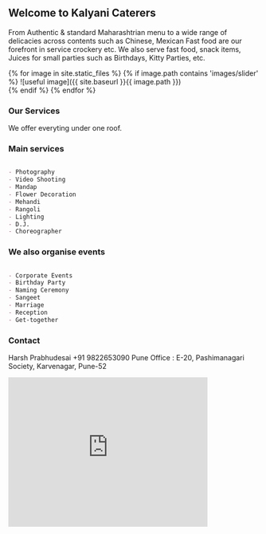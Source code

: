 ## Welcome to Kalyani Caterers

From Authentic & standard Maharashtrian menu to a wide range of delicacies across contents such as Chinese, Mexican Fast food are our forefront in service crockery etc. We also serve fast food, snack items, Juices for small parties such as Birthdays, Kitty Parties, etc.

{% for image in site.static_files %}
    {% if image.path contains 'images/slider' %}
    ![useful image]({{ site.baseurl }}{{ image.path }})      
    {% endif %}
{% endfor %}

### Our Services

We offer everyting under one roof.

### Main services
```markdown

- Photography 
- Video Shooting
- Mandap
- Flower Decoration
- Mehandi
- Rangoli
- Lighting
- D.J.
- Choreographer 

```
### We also organise events
```markdown

- Corporate Events
- Birthday Party
- Naming Ceremony 
- Sangeet
- Marriage
- Reception
- Get-together

```

### Contact
Harsh Prabhudesai
+91 9822653090
Pune Office : E-20, Pashimanagari
Society, Karvenagar, Pune-52

<iframe src="https://www.google.com/maps/embed?pb=!1m14!1m8!1m3!1d15129.299774820218!2d73.7811602!3d18.5593835!3m2!1i1024!2i768!4f13.1!3m3!1m2!1s0x0%3A0x59d4db9a5366a2fa!2sFood+Galaxy!5e0!3m2!1sen!2sin!4v1519788474961" width="400" height="300" frameborder="0" style="border:0" allowfullscreen></iframe>
